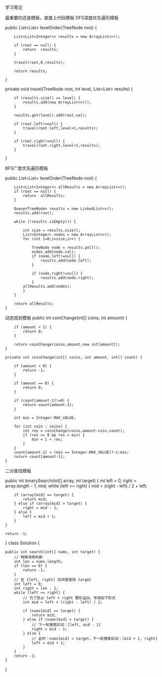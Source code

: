 学习笔记

最重要的还是模板，直接上代码模板
DFS深度优先遍历模板

public List<List<Integer>> levelOrder(TreeNode root) {

        List<List<Integer>> results = new ArrayList<>();

        if (root == null) {
            return  results;
        }

        travel(root,0,results);

        return results;

    }


private void travel(TreeNode root, int level, List<List<Integer>> results) {

        if (results.size() == level) {
            results.add(new ArrayList<>());
        }

        results.get(level).add(root.val);

        if (root.left!=null) {
            travel(root.left,level+1,results);
        }

        if (root.right!=null) {
            travel(root.right,level+1,results);
        }

    }
    
BFS广度优先遍历模板

public List<List<Integer>> levelOrder(TreeNode root) {

        List<List<Integer>> allResults = new ArrayList<>();
        if (root == null) {
            return  allResults;
        }

        Queue<TreeNode> results = new LinkedList<>();
        results.add(root);

        while (!results.isEmpty()) {

            int size = results.size();
            List<Integer> nodes = new ArrayList<>();
            for (int i=0;i<size;i++) {

                TreeNode node = results.poll();
                nodes.add(node.val);
                if (node.left!=null) {
                    results.add(node.left);
                }

                if (node.right!=null) {
                    results.add(node.right);
                }
            allResults.add(nodes);
            }
        }

        return allResults;
    }

动态规划模板
public int coinChange(int[] coins, int amount) {

        if (amount < 1) {
            return 0;
        }

        return coinChange(coins,amount,new int[amount]);
    }

    private int coinChange(int[] coins, int amount, int[] count) {

        if (amount < 0) {
            return -1;
        }

        if (amount == 0) {
            return 0;
        }

        if (count[amount-1]!=0) {
            return count[amount-1];
        }

        int min = Integer.MAX_VALUE;

        for (int coin : coins) {
            int res = coinChange(coins,amount-coin,count);
            if (res >= 0 && res < min) {
                min = 1 + res;
            }
        }
        count[amount-1] = (min == Integer.MAX_VALUE)?-1:min;
        return count[amount-1];
    }


二分查找模板

public int binarySearch(int[] array, int target) {
    int left = 0, right = array.length - 1, mid;
    while (left <= right) {
        mid = (right - left) / 2 + left;

        if (array[mid] == target) {
            return mid;
        } else if (array[mid] > target) {
            right = mid - 1;
        } else {
            left = mid + 1;
        }
    }

    return -1;
}
class Solution {

    public int search(int[] nums, int target) {
        // 特殊用例判断
        int len = nums.length;
        if (len == 0) {
            return -1;
        }
        // 在 [left, right] 区间里查找 target
        int left = 0;
        int right = len - 1;
        while (left <= right) {
            // 为了防止 left + right 整形溢出，写成如下形式
            int mid = left + (right - left) / 2;

            if (nums[mid] == target) {
                return mid;
            } else if (nums[mid] > target) {
                // 下一轮搜索区间：[left, mid - 1]
                right = mid - 1;
            } else {
                // 此时：nums[mid] < target，下一轮搜索区间：[mid + 1, right]
                left = mid + 1;
            }
        }
        return -1;
    }
}

















    
    
    
    
    















